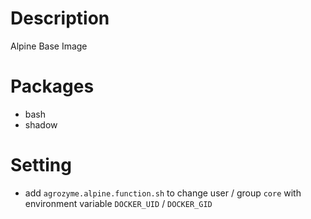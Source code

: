 # Description
Alpine Base Image

# Packages
- bash
- shadow

# Setting
- add `agrozyme.alpine.function.sh` to change user / group `core` with environment variable `DOCKER_UID` / `DOCKER_GID`
